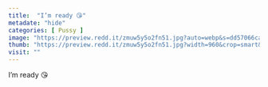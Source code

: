 ```yaml
---
title:  "I’m ready 😘"
metadate: "hide"
categories: [ Pussy ]
image: "https://preview.redd.it/zmuw5y5o2fn51.jpg?auto=webp&s=dd57066ca5be652b8110ff4f7b7a1b78b6fe30cd"
thumb: "https://preview.redd.it/zmuw5y5o2fn51.jpg?width=960&crop=smart&auto=webp&s=576dc6c06fda5b5c1409ba80a6f684737813000b"
visit: ""
---
```

I’m ready 😘
